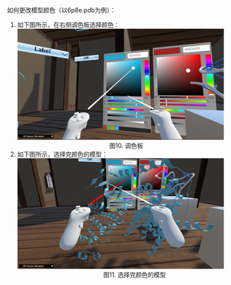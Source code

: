 如何更改模型颜色（以6p8e.pdb为例）：  
1. 如下图所示，在右侧调色板选择颜色：  
![图片10](png/图片10.png "图片10")  
&emsp;&emsp;&emsp;&emsp;&emsp;&emsp;&emsp;&emsp;&emsp;&emsp;&emsp;&emsp;&emsp;&emsp;&emsp;
图10. 调色板  
2. 如下图所示，选择完颜色的模型：  
![图片11](png/图片11.png "图片11")  
&emsp;&emsp;&emsp;&emsp;&emsp;&emsp;&emsp;&emsp;&emsp;&emsp;&emsp;&emsp;&emsp;&emsp;
图11. 选择完颜色的模型  

